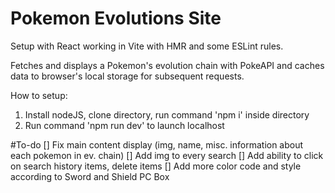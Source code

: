 # Pokemon Evolutions Site

Setup with React working in Vite with HMR and some ESLint rules.

Fetches and displays a Pokemon's evolution chain with PokeAPI and caches data to browser's local storage for subsequent requests.

How to setup:
1. Install nodeJS, clone directory, run command 'npm i' inside directory
2. Run command 'npm run dev' to launch localhost

#To-do
[] Fix main content display (img, name, misc. information about each pokemon in ev. chain)
[] Add img to every search
[] Add ability to click on search history items, delete items
[] Add more color code and style according to Sword and Shield PC Box


